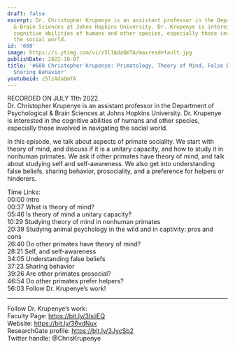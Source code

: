 ```yaml
---
draft: false
excerpt: Dr. Christopher Krupenye is an assistant professor in the Department of Psychological
  & Brain Sciences at Johns Hopkins University. Dr. Krupenye is interested in the
  cognitive abilities of humans and other species, especially those involved in navigating
  the social world.
id: '688'
image: https://i.ytimg.com/vi/z5l1AdaQmTA/maxresdefault.jpg
publishDate: 2022-10-07
title: '#688 Christopher Krupenye: Primatology, Theory of Mind, False Beliefs, and
  Sharing Behavior'
youtubeid: z5l1AdaQmTA
---
```

RECORDED ON JULY 11th 2022.  
Dr. Christopher Krupenye is an assistant professor in the Department of Psychological & Brain Sciences at Johns Hopkins University. Dr. Krupenye is interested in the cognitive abilities of humans and other species, especially those involved in navigating the social world.

In this episode, we talk about aspects of primate sociality. We start with theory of mind, and discuss if it is a unitary capacity, and how to study it in nonhuman primates. We ask if other primates have theory of mind, and talk about studying self and self-awareness. We also get into understanding false beliefs, sharing behavior, prosociality, and a preference for helpers or hinderers.

Time Links:  
00:00 Intro  
00:37  What is theory of mind?  
05:46  Is theory of mind a unitary capacity?  
10:29  Studying theory of mind in nonhuman primates  
20:39  Studying animal psychology in the wild and in captivity: pros and cons  
26:40  Do other primates have theory of mind?  
28:21  Self, and self-awareness  
34:05  Understanding false beliefs  
37:23  Sharing behavior  
39:26  Are other primates prosocial?  
46:54  Do other primates prefer helpers?  
56:03  Follow Dr. Krupenye’s work!

---

Follow Dr. Krupenye’s work:  
Faculty Page: https://bit.ly/3IsiiEQ  
Website: https://bit.ly/36vdNux  
ResearchGate profile: https://bit.ly/3JycSb2  
Twitter handle: @ChrisKrupenye
